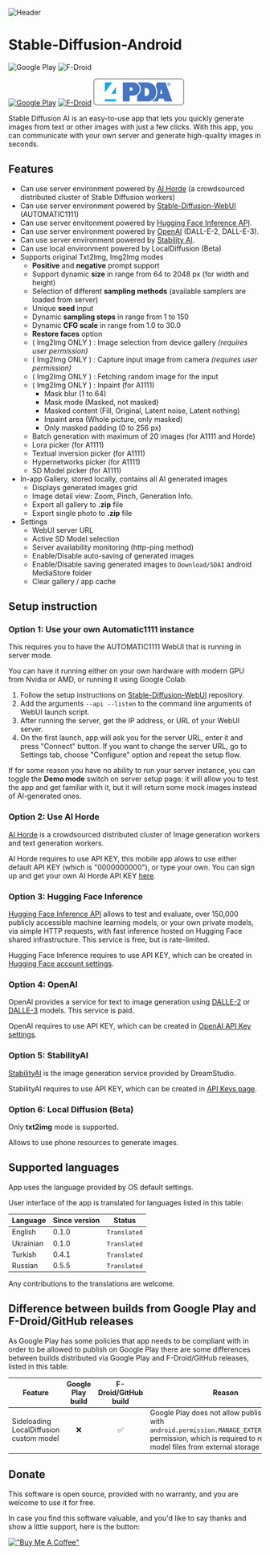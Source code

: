 ![Header](docs/assets/github-header-image.png)

# Stable-Diffusion-Android

![Google Play](https://img.shields.io/endpoint?color=blue&logo=google-play&logoColor=white&url=https%3A%2F%2Fplay.cuzi.workers.dev%2Fplay%3Fi%3Dcom.shifthackz.aisdv1.app%26l%3DGoogle%2520Play%26m%3D%24version)
![F-Droid](https://img.shields.io/badge/dynamic/json?url=https%3A%2F%2Ff-droid.org%2Fapi%2Fv1%2Fpackages%2Fcom.shifthackz.aisdv1.app.foss&query=%24.packages%5B0%5D.versionName&label=F-Droid&link=https%3A%2F%2Ff-droid.org%2Fpackages%2Fcom.shifthackz.aisdv1.app.foss%2F)


[![Google Play](docs/assets/google_play.png)](https://play.google.com/store/apps/details?id=com.shifthackz.aisdv1.app)
[![F-Droid](docs/assets/fdroid.png)](https://f-droid.org/packages/com.shifthackz.aisdv1.app.foss)
[![4pda](docs/assets/4pda.png)](https://4pda.to/forum/index.php?showtopic=1082639)

Stable Diffusion AI is an easy-to-use app that lets you quickly generate images from text or other images with just a few clicks. With this app, you can communicate with your own server and generate high-quality images in seconds.

## Features

- Can use server environment powered by [AI Horde](https://stablehorde.net/) (a crowdsourced distributed cluster of Stable Diffusion workers)
- Can use server environment powered by [Stable-Diffusion-WebUI](https://github.com/AUTOMATIC1111/stable-diffusion-webui) (AUTOMATIC1111)
- Can use server envitonment powered by [Hugging Face Inference API](https://huggingface.co/docs/api-inference/quicktour).
- Can use server environment powered by [OpenAI](https://platform.openai.com/docs/api-reference/images) (DALL-E-2, DALL-E-3).
- Can use server environment powered by [Stability AI](https://platform.stability.ai/).
- Can use local environment powered by LocalDiffusion (Beta)
- Supports original Txt2Img, Img2Img modes
  - **Positive** and **negative** prompt support
  - Support dynamic **size** in range from 64 to 2048 px (for width and height)
  - Selection of different **sampling methods** (available samplers are loaded from server)
  - Unique **seed** input
  - Dynamic **sampling steps** in range from 1 to 150
  - Dynamic **CFG scale** in range from 1.0 to 30.0
  - **Restore faces** option
  - ( Img2Img ONLY ) : Image selection from device gallery _(requires user permission)_
  - ( Img2Img ONLY ) : Capture input image from camera _(requires user permission)_
  - ( Img2Img ONLY ) : Fetching random image for the input
  - ( Img2Img ONLY ) : Inpaint (for A1111)
    - Mask blur (1 to 64)
    - Mask mode (Masked, not masked)
    - Masked content (Fill, Original, Latent noise, Latent nothing)
    - Inpaint area (Whole picture, only masked)
    - Only masked padding (0 to 256 px)
  - Batch generation with maximum of 20 images (for A1111 and Horde)
  - Lora picker (for A1111)
  - Textual inversion picker (for A1111)
  - Hypernetworks picker (for A1111)
  - SD Model picker (for A1111)
- In-app Gallery, stored locally, contains all AI generated images
  - Displays generated images grid
  - Image detail view: Zoom, Pinch, Generation Info. 
  - Export all gallery to **.zip** file
  - Export single photo to **.zip** file
- Settings
  - WebUI server URL
  - Active SD Model selection
  - Server availability monitoring (http-ping method)
  - Enable/Disable auto-saving of generated images
  - Enable/Disable saving generated images to `Download/SDAI` android MediaStore folder
  - Clear gallery / app cache

## Setup instruction

### Option 1: Use your own Automatic1111 instance

This requires you to have the AUTOMATIC1111 WebUI that is running in server mode.

You can have it running either on your own hardware with modern GPU from Nvidia or AMD, or running it using Google Colab. 

1. Follow the setup instructions on [Stable-Diffusion-WebUI](https://github.com/AUTOMATIC1111/stable-diffusion-webui) repository.
2. Add the arguments `--api --listen` to the command line arguments of WebUI launch script.
3. After running the server, get the IP address, or URL of your WebUI server.
4. On the first launch, app will ask you for the server URL, enter it and press "Connect" button. If you want to change the server URL, go to Settings tab, choose "Configure" option and repeat the setup flow.

If for some reason you have no ability to run your server instance, you can toggle the **Demo mode** switch on server setup page: it will allow you to test the app and get familiar with it, but it will return some mock images instead of AI-generated ones.

### Option 2: Use AI Horde

[AI Horde](https://stablehorde.net/) is a crowdsourced distributed cluster of Image generation workers and text generation workers. 

AI Horde requires to use API KEY, this mobile app alows to use either default API KEY (which is "0000000000"), or type your own. You can sign up and get your own AI Horde API KEY [here](https://stablehorde.net/register).

### Option 3: Hugging Face Inference

[Hugging Face Inference API](https://huggingface.co/docs/api-inference/index) allows to test and evaluate, over 150,000 publicly accessible machine learning models, or your own private models, via simple HTTP requests, with fast inference hosted on Hugging Face shared infrastructure. This service is free, but is rate-limited.

Hugging Face Inference requires to use API KEY, which can be created in [Hugging Face account settings](https://huggingface.co/settings/tokens).

### Option 4: OpenAI

OpenAI provides a service for text to image generation using [DALLE-2](https://openai.com/dall-e-2) or [DALLE-3](https://openai.com/dall-e-3) models. This service is paid. 

OpenAI requires to use API KEY, which can be created in [OpenAI API Key settings](https://platform.openai.com/api-keys).

### Option 5: StabilityAI

[StabilityAI](https://platform.stability.ai/) is the image generation service provided by DreamStudio.

StabilityAI requires to use API KEY, which can be created in [API Keys page](https://platform.stability.ai/account/keys).

### Option 6: Local Diffusion (Beta)

Only **txt2img** mode is supported.

Allows to use phone resources to generate images.

## Supported languages

App uses the language provided by OS default settings.

User interface of the app is translated for languages listed in this table:

| Language | Since version | Status |
| --- | --- | --- |
| English | 0.1.0 | `Translated` |
| Ukrainian | 0.1.0 | `Translated` |
| Turkish | 0.4.1 | `Translated` |
| Russian | 0.5.5 | `Translated` |

Any contributions to the translations are welcome.

## Difference between builds from Google Play and F-Droid/GitHub releases

As Google Play has some policies that app needs to be compliant with in order to be allowed to publish on Google Play there are some differences between builds distributed via Google Play and F-Droid/GitHub releases, listed in this table:

| Feature | Google Play build | F-Droid/GitHub build | Reason |
| --- |:---:|:---:| --- |
| Sideloading LocalDiffusion custom model | ❌ | ✅ | Google Play does not allow publishing apps with `android.permission.MANAGE_EXTERNAL_STORAGE` permission, which is required to read custom model files from external storage directly. |

## Donate

This software is open source, provided with no warranty, and you are welcome to use it for free. 

In case you find this software valuable, and you'd like to say thanks and show a little support, here is the button:

[!["Buy Me A Coffee"](https://www.buymeacoffee.com/assets/img/custom_images/orange_img.png)](https://www.buymeacoffee.com/shifthackz)

